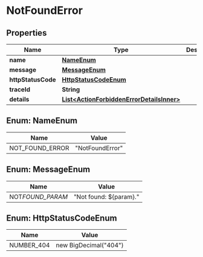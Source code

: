 # NotFoundError

## Properties

| Name               | Type                                                                                    | Description | Notes      |
| ------------------ | --------------------------------------------------------------------------------------- | ----------- | ---------- |
| **name**           | [**NameEnum**](#NameEnum)                                                               |             |            |
| **message**        | [**MessageEnum**](#MessageEnum)                                                         |             |            |
| **httpStatusCode** | [**HttpStatusCodeEnum**](#HttpStatusCodeEnum)                                           |             |            |
| **traceId**        | **String**                                                                              |             |            |
| **details**        | [**List&lt;ActionForbiddenErrorDetailsInner&gt;**](ActionForbiddenErrorDetailsInner.md) |             | [optional] |

## Enum: NameEnum

| Name            | Value                     |
| --------------- | ------------------------- |
| NOT_FOUND_ERROR | &quot;NotFoundError&quot; |

## Enum: MessageEnum

| Name             | Value                            |
| ---------------- | -------------------------------- |
| NOT*FOUND_PARAM* | &quot;Not found: ${param}.&quot; |

## Enum: HttpStatusCodeEnum

| Name       | Value                           |
| ---------- | ------------------------------- |
| NUMBER_404 | new BigDecimal(&quot;404&quot;) |
